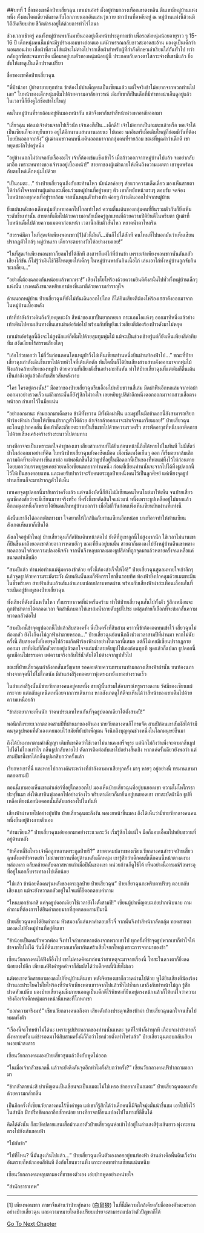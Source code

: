 ##บทที่ 1 ชื่อของเขาคือป๋ายเสี่ยวฉุน
เขาเม่าเอ๋อร์ ตั้งอยู่ท่ามกลางเทือกเขาตงหลิน ตีนเขามีหมู่บ้านแห่งหนึ่ง ตั้งตนโดดเดี่ยวตัดขาดกับโลกภายนอกอันแสนวุ่นวาย ชาวบ้านที่อาศัยอยู่ ณ หมู่บ้านแห่งนี้ล้วนมีวิถีอันเรียบง่าย ชีวิตดำรงอยู่ได้ด้วยการทำไร่ไถนา

ช่วงเวลาเช้าตรู่ คนทั้งหมู่บ้านพากันมายืนอออยู่เต็มหน้าประตูทางเข้า เพื่อรอส่งหนุ่มน้อยอายุราว ๆ 15-16 ปี เด็กหนุ่มคนนี้แม้จะมีรูปร่างผอมบางอ่อนแอ แต่ผิวพรรณกลับขาวสะอาดสะอ้าน มองดูเป็นเด็กว่านอนสอนง่าย เสื้อผ้าที่สวมใส่แม้จะไม่ต่างไปจากเสื้อผ้าสำหรับผู้ที่กำลังศึกษาเล่าเรียนใส่กันทั่วไป ทว่ากลับถูกซักซะจนขาวซีด เมื่อมาอยู่บนตัวของหนุ่มน้อยผู้นี้ ประกอบกับดวงตาใสกระจ่างที่เขามีแล้ว ยิ่งขับให้เขาดูเป็นเด็กปราดเปรียว

ชื่อของเขาคือป๋ายเสี่ยวฉุน

“พี่ป้าน้าอา ปู่ย่าตายายทุกท่าน ข้าต้องไปบำเพ็ญตนเป็นเซียนแล้ว แต่ใจจริงข้าไม่อยากจากพวกท่านไปเลย” ใบหน้าของเด็กหนุ่มเต็มไปด้วยความอาลัยอาวรณ์ เดิมทีเขาก็เป็นเด็กที่มีท่าทางน่าเอ็นดูอยู่แล้ว ในเวลานี้ก็ยิ่งดูใสซื่อเข้าไปใหญ่

คนในหมู่บ้านที่รายล้อมอยู่หันมองหน้ากัน แล้วจึงพากันทำสีหน้าห่วงหาอาลัยออกมา

“เสี่ยวฉุน พ่อแม่เจ้าด่วนจากไปเร็วนัก เจ้าเองก็เป็น...เด็กดี!! เจ้าไม่อยากเป็นอมตะแล้วหรือ พอเจ้าได้เป็นเซียนก็จะอายุยืนยาว อยู่ได้อีกนานแสนนานเลยนะ ไปเถอะ นกอินทรีเมื่อเติบใหญ่ก็ย่อมมีวันที่ต้องโบยบินออกจากรัง” ผู้เฒ่าผมขาวคนหนึ่งเดินออกมาจากกลุ่มคนที่รายล้อม ขณะที่พูดคำว่าเด็กดี เขาหยุดชะงักไปครู่หนึ่ง

“อยู่ข้างนอกไม่ว่าเจอกับเรื่องอะไร เจ้าก็ต้องเข้มแข็งเข้าไว้ เมื่อก้าวออกจากหมู่บ้านไปแล้ว จงอย่ากลับมาอีก เพราะหนทางของเจ้ารออยู่เบื้องหน้า!” สายตาของผู้เฒ่าฉายให้เห็นถึงความเมตตา เขาพูดพร้อมกับตบไหล่เด็กหนุ่มไปด้วย

“เป็นอมตะ...” ร่างป๋ายเสี่ยวฉุนถึงกับสะท้านไหว นัยน์ตาค่อยๆ ส่อแววความเด็ดเดี่ยว มองเห็นสายตาให้กำลังใจจากท่านผู้เฒ่าและเพื่อนร่วมหมู่บ้านที่อยู่รอบๆ ตัว เขาก็พยักหน้าแรงๆ ตอบรับ จดจ้องใบหน้าของทุกคนที่อยู่รายล้อม จากนั้นหมุนตัวย่างเท้า ค่อยๆ ก้าวเดินออกไปจากหมู่บ้าน

ยิ่งแผ่นหลังของเด็กหนุ่มลับหายออกไปไกลเท่าไหร่ ความตื่นเต้นของกลุ่มคนที่ยืนรวมตัวกันก็ยิ่งเพิ่มระดับขึ้นเท่านั้น สายตาที่เต็มไปด้วยความอาลัยเมื่อครู่ถูกแทนที่ด้วยความปิติยินดีในพริบตา ผู้เฒ่าที่ใบหน้าเต็มไปด้วยความเมตตาก่อนหน้า เวลานี้กลับตัวสั่นไหว หยาดน้ำตาไหลริน

“สวรรค์มีตา ในที่สุดเจ้าเพียงพอนขาว[1]ตัวนี้มันก็...มันก็ไปได้สักที คนไหนที่ไปบอกมันว่าเห็นเซียนปรากฏตัวใกล้ๆ หมู่บ้านเรา เดี๋ยวจะตบรางวัลให้อย่างงามเลย!”

“ในที่สุดเจ้าเพียงพอนขาวก็ยอมไปได้สักที สงสารก็แต่ไก่ที่บ้านข้า เพราะเจ้าเพียงพอนขาวนั่นดันกลัวเสียงไก่ขัน ก็ไม่รู้ว่ามันใช้วิธีไหนยุยงให้เด็กๆ ในหมู่บ้านพากันกินเนื้อไก่ เล่นเอาไก่ทั้งหมู่บ้านถูกจับกินซะเกลี้ยง...”

“อย่างนี้ต้องฉลองกันหน่อยแล้วพวกเรา!” เสียงไชโยโห่ร้องด้วยความยินดีดังสนั่นไปทั่วทั้งหมู่บ้านเล็กๆ แห่งนั้น บางคนถึงขนาดหยิบเอาฆ้องขึ้นมาตีด้วยความสำราญใจ

ด้านนอกหมู่บ้าน ป๋ายเสี่ยวฉุนที่ยังไม่ทันเดินออกไปไกล ก็ได้ยินเสียงตีฆ้องโห่ร้องเฮฮาดังออกมาจากในหมู่บ้านเบื้องหลัง

เท้าที่กำลังก้าวเดินถึงกับหยุดชะงัก สีหน้าของเขาปั้นยากเหยเก กระแอมไอแห้งๆ ออกมาทีหนึ่งแล้วย่างเท้าเดินไปตามเส้นทางขึ้นเขาเม่าเอ๋อร์ต่อไป พร้อมกับที่หูยังแว่วเสียงตีฆ้องร้องป่าวดังมาไม่หยุด

เขาเม่าเอ๋อร์ลูกนี้ถึงจะไม่สูงนักแต่ก็เต็มไปด้วยสุมทุมพุ่มไม้ แม้จะเป็นช่วงเช้าตรู่แต่ก็ยังเห็นเพียงสีดำทึบทึม สงัดเงียบไร้สรรพเสียงใดๆ

“เอ้อโก่วบอกว่า ไม่กี่วันก่อนตอนโดนหมูป่าวิ่งไล่เห็นเซียนท่านหนึ่งบินผ่านท้องฟ้าไป...” ขณะที่ป๋ายเสี่ยวฉุนกำลังเดินขึ้นเขาไปด้วยหัวใจที่เต้นตึกตัก ทันใดนั้นก็ได้ยินเสียงสวบสาบดังออกมาจากพุ่มไม้ ฟังแล้วคล้ายเสียงของหมูป่า ด้วยความที่เสียงดังขึ้นอย่างกะทันหัน ทำให้ป๋ายเสี่ยวฉุนที่แต่เดิมก็ตื่นเต้นเป็นกำลังอยู่แล้วถึงกับเสียวสันหลังวาบ

“ใคร ใครอยู่ตรงนั้น!” มือขวาของป๋ายเสี่ยวฉุนรีบเอื้อมไปหยิบขวานสี่เล่ม มีดผ่าฟืนอีกหกเล่มจากห่อผ้าออกมาอย่างรวดเร็ว แต่ถึงกระนั้นก็ยังรู้สึกไม่วางใจ เลยหยิบธูปสีดำอีกหนึ่งดอกออกมาจากสาบเสื้อตรงหน้าอก กำเอาไว้ในมือแน่น

“อย่าออกมานะ ห้ามออกมาเด็ดขาด ข้ามีทั้งขวาน มีทั้งมีดผ่าฟืน แถมธูปในมือข้าดอกนี้ยังสามารถเรียกฟ้าร้องฟ้าผ่า เรียกให้เซียนปรากฏตัวได้ด้วย ถ้าเจ้ากล้าออกมาจะผ่าเจ้าจนเกรียมเลย!” ป๋ายเสี่ยวฉุนตะโกนขู่ปากคอสั่น มือเท้าก็ตะเกียกตะกายปีนขึ้นเขาไปด้วยความรวดเร็ว สารพัดอาวุธที่หนีบเอาติดกายไปด้วยเสียงเคร้งคร้างร่วงระนาวไปตามทาง

บางทีอาจจะเป็นเพราะตกใจคำขู่ของเขา เสียงสวบสาบที่ได้ยินก่อนหน้านี้ถึงได้หายไปในทันที ไม่มีสัตว์ป่าโผล่ออกมาอย่างที่คิด ใบหน้าป๋ายเสี่ยวฉุนยังคงซีดเผือด เมื่อเช็ดเหงื่อเย็นๆ ออก ก็เริ่มอยากล้มเลิกความคิดที่จะเดินทางขึ้นเขาต่อ แต่พอนึกขึ้นได้ว่าธูปที่อยู่ในมือดอกนี้เป็นของที่พ่อแม่ทิ้งไว้ให้ก่อนตาย โดยบอกว่าบรรพบุรุษเคยช่วยเหลือเซียนตกยากท่านหนึ่ง ก่อนที่เซียนท่านนั้นจะจากไปได้ทิ้งธูปดอกนี้ไว้ให้เป็นของตอบแทน และเคยรับปากว่าจะรับคนตระกูลป๋ายหนึ่งคนไว้เป็นลูกศิษย์ แค่เพียงจุดธูป ท่านเซียนก็จะมาปรากฏตัวให้เห็น

เขาเคยจุดธูปดอกนี้มาสิบกว่าครั้งแล้ว แต่จนถึงบัดนี้ก็ยังไม่มีเซียนคนไหนโผล่มาให้เห็น จนป๋ายเสี่ยวฉุนชักสงสัยว่าจะมีเซียนมาหาจริงหรือ ที่ครั้งนี้เขาตัดสินใจแน่วแน่ หนึ่งเพราะธูปเหลืออยู่ไม่มากแล้ว อีกเหตุผลหนึ่งก็เพราะได้ยินคนในหมู่บ้านบอกว่า เมื่อไม่กี่วันก่อนเพิ่งเห็นเซียนบินผ่านที่แห่งนี้

ดังนั้นเขาถึงได้ออกเดินทางมา ใจอยากให้ใกล้ชิดกับท่านเซียนอีกหน่อย บางทีอาจทำให้ท่านเซียนสังเกตเห็นเขาก็เป็นได้

ลังเลใจอยู่พักใหญ่ ป๋ายเสี่ยวฉุนก็กัดฟันเดินหน้าต่อไป ยังดีที่ภูเขาลูกนี้ไม่สูงมากนัก ใช้เวลาไม่นานเขาก็ปีนขึ้นมาถึงยอดเขาด้วยอาการหอบฮักๆ ขณะที่ยืนอยู่บนนั้น สายตาก็มองลงไปยังหมู่บ้านตีนเขาพลางทอดถอนใจด้วยความปลงอนิจจัง จากนั้นจึงหลุบตาลงมองธูปสีดำที่ถูกจุดมาแล้วหลายครั้งจนเหลือแค่ขนาดเท่าเล็บมือ

“สามปีแล้ว ท่านพ่อท่านแม่คุ้มครองข้าด้วย ครั้งนี้ต้องสำเร็จให้ได้!” ป๋ายเสี่ยวฉุนสูดลมหายใจเข้าลึกๆ แล้วจุดธูปด้วยความระมัดระวัง ฉับพลันนั้นลมก็พัดกรรโชกขึ้นรอบทิศ ท้องฟ้ายิ่งปกคลุมด้วยเมฆทะมึนในชั่วพริบตา สายฟ้าเส้นแล้วเส้นเล่าแลบแปลบปลาบพาดผ่าน พร้อมกับเสียงฟ้าผ่าสะเทือนเลื่อนลั่นที่ระเบิดอยู่ข้างหูของป๋ายเสี่ยวฉุน

ทั้งเสียงที่ดังสนั่นหวั่นไหว ทั้งบรรยากาศที่น่าครั่นคร้าม ทำให้ป๋ายเสี่ยวฉุนสั่นไปทั้งตัว รู้สึกเหมือนจะถูกฟ้าผ่าตายได้ตลอดเวลา จิตสำนึกบอกให้เขาถ่มน้ำลายดับธูปไปซะ แต่สุดท้ายก็เลือกที่จะข่มกลั้นความหวาดกลัวต่อไป

“สามปีมานี้ข้าจุดธูปดอกนี้ไปแล้วสิบสองครั้ง นี่เป็นครั้งที่สิบสาม คราวนี้ข้าต้องอดทนเข้าไว้ เสี่ยวฉุนไม่ต้องกลัว ยังไงก็คงไม่ถูกฟ้าผ่าตายหรอก...” ป๋ายเสี่ยวฉุนย้อนนึกถึงช่วงเวลาสามปีที่ผ่านมา หากไม่นับครั้งนี้ สิบสองครั้งที่เคยจุดไปล้วนเกิดฟ้าร้องฟ้าผ่าอย่างในเวลานี้เสมอ แต่ก็ไม่เคยมีเซียนปรากฏกายออกมา เขาที่เดิมทีก็กลัวตายอยู่แล้วตกใจจนถ่มน้ำลายดับธูปไปเองก่อนทุกที พูดแล้วก็แปลก ธูปดอกนี้ดูเหมือนไม่ธรรมดา แต่ความจริงกลับใช้น้ำดับได้ไม่ต่างจากธูปทั่วไป

ขณะที่ป๋ายเสี่ยวฉุนกำลังอกสั่นขวัญหาย รอคอยด้วยความทรมานท่ามกลางเสียงฟ้าผ่านั้น บนท้องนภาห่างจากจุดนี้ไปไม่ไกลนัก มีลำแสงสีรุ้งทอดยาวพุ่งตรงมายังเขาอย่างรวดเร็ว

ในลำแสงสีรุ้งนั้นมีชายวัยกลางคนอยู่คนหนึ่ง ชายผู้นั้นสวมใส่อาภรณ์หรูหรางดงาม รัศมีของเซียนแผ่กระจาย แต่กลับดูเหน็ดเหนื่อยจากการเดินทาง หากสังเกตดูให้ดีจะเห็นได้ว่าสีหน้าของเขาเต็มไปด้วยความเหนื่อยล้า

“ข้าล่ะอยากจะเห็นนัก ว่าคนประเภทไหนกันที่จุดธูปดอกเดียวได้ตั้งสามปี!”

พอนึกถึงระยะเวลาตลอดสามปีที่ผ่านมาของตัวเอง ชายวัยกลางคนก็โกรธจัด สามปีก่อนเขาสัมผัสได้ว่ามีคนจุดธูปหอมที่ตัวเองเคยมอบไว้สมัยที่ยังบำเพ็ญตน จึงนึกถึงบุญคุณช่วงหนึ่งในโลกมนุษย์ขึ้นมา

ถึงได้บินมาหาตามคำสัญญา เดิมทีเขาคิดว่าใช้เวลาไม่นานคงเสร็จธุระ แต่นึกไม่ถึงว่าเพิ่งจะตามกลิ่นธูปไปได้ไม่ไกลเท่าไร กลิ่นธูปกลับหายไป ตัดการติดต่อกับเขาไปอย่างสิ้นเชิง หากแค่ครั้งเดียวยังพอว่า แต่สามปีมานี้เขาได้กลิ่นธูปมาสิบกว่าครั้งแล้ว

เรียกหาเขาที่นี่ และหายไปกลางคันระหว่างที่กำลังตามหาเสียทุกครั้ง มาๆ หายๆ อยู่อย่างนี้ ทรมานเขามาตลอดสามปี

ตอนนี้เขามองเห็นเขาเม่าเอ๋อร์ที่อยู่ไกลออกไป มองเห็นป๋ายเสี่ยวฉุนที่อยู่บนยอดเขา ความโมโหโกรธาปะทุขึ้นมา ส่งให้เขาบินพุ่งออกไปอย่างว่องไว พริบตาเดียวก็มายืนอยู่บนยอดเขา เขาสะบัดฝ่ามือ ธูปที่เหลือเพียงน้อยนิดดอกนั้นก็ดับแสงลงไปในทันที

เสียงฟ้าผ่าหายไปอย่างปุบปับ ป๋ายเสี่ยวฉุนตะลึงงัน พอเงยหน้าขึ้นมอง ถึงได้เห็นว่ามีชายวัยกลางคนคนหนึ่งยืนอยู่ข้างกายตัวเอง

“ท่านเซียน?” ป๋ายเสี่ยวฉุนเอ่ยออกมาอย่างระแวดระวัง เริ่มรู้สึกไม่แน่ใจ มือก็แอบเอื้อมไปหยิบขวานที่อยู่ด้านหลัง

“ข้าคือหลี่ชิงโหว เจ้าคือลูกหลานตระกูลป๋ายรึ?” สายตาคมปลาบของเซียนวัยกลางคนสำรวจป๋ายเสี่ยวฉุนตั้งแต่หัวจรดเท้า ไม่นำพาขวานที่อยู่ด้านหลังเด็กหนุ่ม เขารู้สึกว่าเด็กคนนี้เด็กคนนี้หน้าตางดงามหล่อเหลา คลับคล้ายคลับคลาสหายเก่าเมื่อปีนั้นของเขา หน่วยก้านก็ดูใช้ได้ เห็นอย่างนี้อารมณ์ร้อนระอุที่อยู่ในอกก็บรรเทาลงไปเล็กน้อย

“ใช่แล้ว ข้าน้อยคือคนรุ่นหลังของตระกูลป๋าย ป๋ายเสี่ยวฉุน” ป๋ายเสี่ยวฉุนกะพริบตาปริบๆ ตอบกลับเสียงเบา แม้จะยังหวาดกลัวอยู่ในใจแต่ก็ยืดอกตอบคำถาม

“ไหนบอกข้ามาสิ แค่จุดธูปดอกเดียวใช้เวลายังไงตั้งสามปี!” เซียนผู้บำเพ็ญตบะเอ่ยปากเนิบนาบ ถามคำถามที่ต้องการได้ยินคำตอบมากที่สุดตลอดสามปีมานี้

ป๋ายเสี่ยวฉุนพอได้ยินคำถาม หัวสมองก็แล่นหาคำตอบเร็วจี๋ จากนั้นจึงทำสีหน้ากลัดกลุ้ม ทอดสายตามองลงไปยังหมู่บ้านที่อยู่ตีนเขา

“ข้าน้อยเป็นคนรักพวกพ้อง จึงทำใจลำบากหากต้องจากพวกเขาไป ทุกครั้งที่ข้าจุดธูปพวกเขาก็ทำใจให้ข้าจากไปไม่ได้ วันนี้ที่ตีนเขาพวกเขาก็พากันเศร้าเสียใจยกใหญ่เพราะการจากมาของข้า”

เซียนวัยกลางคนได้ฟังก็อึ้งไป เขาไม่คาดคิดมาก่อนว่าสาเหตุจะมาจากเรื่องนี้ โทสะในดวงตาก็ยิ่งลดน้อยลงไปอีก เพียงแค่ฟังคำพูดคำจาก็สัมผัสได้ว่าเด็กคนนี้นิสัยไม่เลว

แต่พอเขาตวัดสายตามองลงไปที่หมู่บ้านตีนเขา พลังจิตของเขาก็กวาดผ่านไปด้วย หูได้ยินเสียงตีฆ้องร้องป่าวและประโยคไชโยโห่ร้องที่ว่าเจ้าเพียงพอนขาวจากไปแล้วซ้ำไปซ้ำมา เขาถึงกับทำหน้าไม่ถูก รู้สึกปวดหัวแปล๊บ มองป๋ายเสี่ยวฉุนซึ่งภายนอกดูเป็นเด็กดีไร้พิษสงที่ยืนอยู่ตรงหน้า แล้วก็ให้แน่ใจว่าความจริงคือเจ้าเด็กหนุ่มตรงหน้านี่แหละที่โกหกเขา

“บอกความจริงมา!” เซียนวัยกลางคนถลึงตา เสียงดังก้องประดุจเสียงฟ้าผ่า ป๋ายเสี่ยวฉุนตกใจจนสั่นไปหมดทั้งตัว

“เรื่องนี้จะโทษข้าไม่ได้นะ เพราะธูปประหลาดของท่านนั่นแหละ จุดทีไรฟ้าก็ผ่าทุกที เกือบจะผ่าข้าตายก็ตั้งหลายครั้ง แค่ข้ารอดมาได้สิบสามครั้งนี่ก็ถือว่าโชคช่วยตั้งเท่าไหร่แล้ว” ป๋ายเสี่ยวฉุนตอบกลับเสียงหงอยน่าสงสาร

เซียนวัยกลางคนมองป๋ายเสี่ยวชุนแล้วถึงกับพูดไม่ออก

“ในเมื่อเจ้ากลัวขนาดนี้ แล้วจะยังดึงดันจุดอีกทำไมตั้งสิบกว่าครั้ง?” เซียนวัยกลางคนปริปากถามออกมา

“ข้ากลัวตายน่ะสิ บำเพ็ญตนเป็นเซียนจะเป็นอมตะไม่ใช่เหรอ ข้าอยากเป็นอมตะ” ป๋ายเสี่ยวฉุนตอบกลับด้วยความกล้ำกลืน

เป็นอีกครั้งที่เซียนวัยกลางคนไร้ซึ่งคำพูด แต่เขาก็รู้สึกได้ว่าเด็กคนนี้มีจิตใจมุ่งมั่นน่าชื่นชม เอาไปทิ้งไว้ในสำนัก ฝึกปรือขัดเกลาอีกสักหน่อย บางทีอาจเปลี่ยนแปลงไปในทางที่ดีขึ้นได้

คิดได้ดังนั้น ก็สะบัดปลายแขนเสื้อม้วนเอาตัวป๋ายเสี่ยวฉุนห่อเข้าไปอยู่ในลำแสงสีรุ้งเส้นยาว พุ่งทะยานตรงไปยังเส้นขอบฟ้า

“ไปกับข้า”

“ไปที่ไหน? นี่มันสูงเกินไปแล้ว...” ป๋ายเสี่ยวฉุนเห็นตัวเองลอยอยู่บนท้องฟ้า ด้านล่างคือพื้นดินเวิ้งว้างอันตรายก็หน้าถอดสีทันที ถึงกับโยนขวานทิ้ง เกาะกอดขาท่านเซียนแน่นหนึบ

เซียนวัยกลางคนหลุบตามองที่ขาของตัวเอง เอ่ยปากพูดอย่างหน่ายใจ

“สำนักธาราเทพ”


----------------


[1] เพียงพอนขาว ภาษาจีนอ่านว่าป๋ายสู่หลาง (白鼠狼) ในที่นี้มีความใกล้เคียงกับชื่อของตัวละครเอกอย่างป๋ายเสี่ยวฉุน และความหมายในเชิงเปรียบเปรยจะสามารถแปลว่าตัวปัญหาก็ได้


[Go To Next Chapter]( ./2.md)